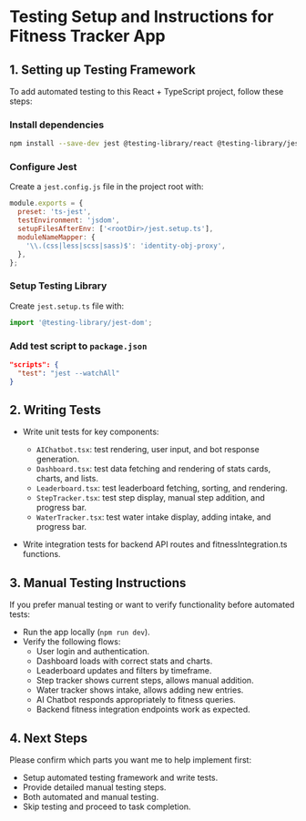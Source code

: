 # Testing Setup and Instructions for Fitness Tracker App

## 1. Setting up Testing Framework

To add automated testing to this React + TypeScript project, follow these steps:

### Install dependencies

```bash
npm install --save-dev jest @testing-library/react @testing-library/jest-dom @testing-library/user-event @types/jest ts-jest
```

### Configure Jest

Create a `jest.config.js` file in the project root with:

```js
module.exports = {
  preset: 'ts-jest',
  testEnvironment: 'jsdom',
  setupFilesAfterEnv: ['<rootDir>/jest.setup.ts'],
  moduleNameMapper: {
    '\\.(css|less|scss|sass)$': 'identity-obj-proxy',
  },
};
```

### Setup Testing Library

Create `jest.setup.ts` file with:

```ts
import '@testing-library/jest-dom';
```

### Add test script to `package.json`

```json
"scripts": {
  "test": "jest --watchAll"
}
```

## 2. Writing Tests

- Write unit tests for key components:
  - `AIChatbot.tsx`: test rendering, user input, and bot response generation.
  - `Dashboard.tsx`: test data fetching and rendering of stats cards, charts, and lists.
  - `Leaderboard.tsx`: test leaderboard fetching, sorting, and rendering.
  - `StepTracker.tsx`: test step display, manual step addition, and progress bar.
  - `WaterTracker.tsx`: test water intake display, adding intake, and progress bar.

- Write integration tests for backend API routes and fitnessIntegration.ts functions.

## 3. Manual Testing Instructions

If you prefer manual testing or want to verify functionality before automated tests:

- Run the app locally (`npm run dev`).
- Verify the following flows:
  - User login and authentication.
  - Dashboard loads with correct stats and charts.
  - Leaderboard updates and filters by timeframe.
  - Step tracker shows current steps, allows manual addition.
  - Water tracker shows intake, allows adding new entries.
  - AI Chatbot responds appropriately to fitness queries.
  - Backend fitness integration endpoints work as expected.

## 4. Next Steps

Please confirm which parts you want me to help implement first:
- Setup automated testing framework and write tests.
- Provide detailed manual testing steps.
- Both automated and manual testing.
- Skip testing and proceed to task completion.
